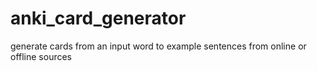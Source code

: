 # anki_card_generator
generate cards from an input word to example sentences from online or offline sources
